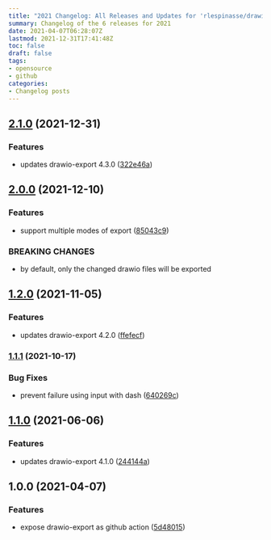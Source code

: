 ```yaml
---
title: "2021 Changelog: All Releases and Updates for 'rlespinasse/drawio-export-action'"
summary: Changelog of the 6 releases for 2021
date: 2021-04-07T06:28:07Z
lastmod: 2021-12-31T17:41:48Z
toc: false
draft: false
tags:
- opensource
- github
categories:
- Changelog posts
---
```

## [2.1.0](https://github.com/rlespinasse/drawio-export-action/compare/2.0.0...2.1.0) (2021-12-31)


### Features

* updates drawio-export 4.3.0 ([322e46a](https://github.com/rlespinasse/drawio-export-action/commit/322e46ae12424847ade9d2f7369f65285e9365b0))



## [2.0.0](https://github.com/rlespinasse/drawio-export-action/compare/1.2.0...2.0.0) (2021-12-10)


### Features

* support multiple modes of export ([85043c9](https://github.com/rlespinasse/drawio-export-action/commit/85043c9e1b147a0b879cca73eafa82076d8aed27))


### BREAKING CHANGES

* by default, only the changed drawio files will  be exported



## [1.2.0](https://github.com/rlespinasse/drawio-export-action/compare/1.1.1...1.2.0) (2021-11-05)


### Features

* updates drawio-export 4.2.0 ([ffefecf](https://github.com/rlespinasse/drawio-export-action/commit/ffefecf1457bddb310085ff5729fab6a52083478))



### [1.1.1](https://github.com/rlespinasse/drawio-export-action/compare/1.1.0...1.1.1) (2021-10-17)


### Bug Fixes

* prevent failure using input with dash ([640269c](https://github.com/rlespinasse/drawio-export-action/commit/640269ce969d30aa5608688ac3153f20b9fcfeae))



## [1.1.0](http://github.com/rlespinasse/drawio-export-action/compare/1.0.0...1.1.0) (2021-06-06)


### Features

* updates drawio-export 4.1.0 ([244144a](http://github.com/rlespinasse/drawio-export-action/commit/244144a7e8fbd1b86ac955049f35737d2f3a4bc9))



## 1.0.0 (2021-04-07)


### Features

* expose drawio-export as github action ([5d48015](http://github.com/rlespinasse/drawio-export-action/commit/5d48015f3e8be66b71d05e93eb85a6f207b69e12))



